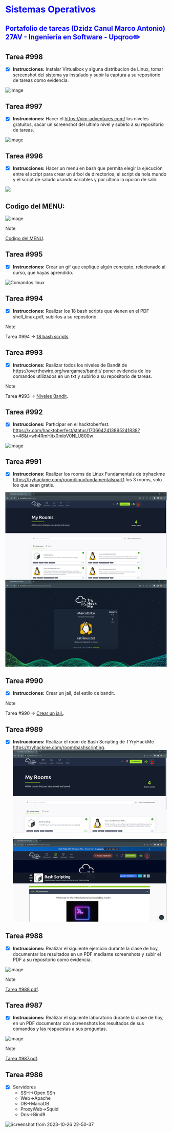 <h1 style="color: blue;">Sistemas Operativos</h1>
<h2 style="color: blue;">Portafolio de tareas (Dzidz Canul Marco Antonio) 27AV - Ingeniería en Software - Upqroo✏️</h2>

## Tarea #998 
- [x] **Instrucciones:**
Instalar Virtualbox y alguna distribucion de Linux, tomar screenshot del sistema ya instalado y subir la captura a su repositorio de tareas como evidencia.

![image](https://github.com/MarcoAntonioDzidzCanul/SistemasOperativos/assets/118034450/4eebbb06-1b8f-4645-bb65-4ade6f16462b)

## Tarea #997 
- [x] **Instrucciones:**
Hacer el https://vim-adventures.com/ los niveles gratuitos, sacar un screenshot del ultimo nivel y subirlo a su repositorio de tareas.

![image](https://github.com/MarcoAntonioDzidzCanul/SistemasOperativos/assets/118034450/12bcca03-ec94-4cb5-8c19-c2d5ec69ddf6)

## Tarea #996
- [x] **Instrucciones:**
Hacer un menú en bash que permita elegir la ejecución entre el script para crear un árbol de directorios, el script de hola mundo y el script de saludo usando variables y por último la opción de salir.

<a href="https://asciinema.org/a/436s44Z8uhkFZr76AunsfJzca" target="_blank"><img src="https://asciinema.org/a/436s44Z8uhkFZr76AunsfJzca.svg" /></a>

## Codigo del MENU:
![image](https://github.com/MarcoAntonioDzidzCanul/SistemasOperativos/assets/118034450/1fa665a5-d8ed-4638-a88e-db681ae9640a)
> [!NOTE]
> [Codigo del MENU](https://github.com/MarcoAntonioDzidzCanul/SistemasOperativos/blob/main/Menu.sh).

## Tarea #995 
- [x] **Instrucciones:**
Crear un gif que explique algún concepto, relacionado al curso, que hayas aprendido.

![Comandos linux](https://github.com/MarcoAntonioDzidzCanul/SistemasOperativos/assets/118034450/b09a63d8-489a-4bbe-9a5c-17a5fb221e76)

## Tarea #994 
- [x] **Instrucciones:**
Realizar los 18 bash scripts que vienen en el PDF shell_linux.pdf, subirlos a su repositorio.
> [!NOTE]
> Tarea #994 -> [18 bash scripts](https://github.com/MarcoAntonioDzidzCanul/SistemasOperativos/tree/main/18%20Scripts).

## Tarea #993
- [x] **Instrucciones:**
Realizar todos los niveles de Bandit de https://overthewire.org/wargames/bandit/ poner evidencia de los comandos utilizados en un txt y subirlo a su repositorio de tareas.

> [!NOTE]
> Tarea #993 -> [Niveles Bandit](https://github.com/MarcoAntonioDzidzCanul/SistemasOperativos/blob/main/Niveles%20Bandit.txt).

## Tarea #992 
- [x] **Instrucciones:** 
Participar en el hacktoberfest. https://x.com/hacktoberfest/status/1706642413895241838?s=46&t=wh4RmHitx0mloV0NLU800w

![image](https://github.com/MarcoAntonioDzidzCanul/SistemasOperativos/assets/118034450/615f01d4-c9de-4865-a826-32061e6d917b)

## Tarea #991 
- [x] **Instrucciones:**
Realizar los rooms de Linux Fundamentals de tryhackme https://tryhackme.com/room/linuxfundamentalspart1  los 3 rooms, solo los que sean gratis.

![Imagen 1](https://github.com/MarcoAntonioDzidzCanul/SistemasOperativos/blob/main/Rooms_Linux_Fundamentals.png)
![Imagen 2](https://github.com/MarcoAntonioDzidzCanul/SistemasOperativos/blob/main/Linux_Fundamentals.png)

## Tarea #990 
- [x] **Instrucciones:**
Crear un jail, del estilo de bandit.
> [!NOTE]
> Tarea #990 -> [Crear un jail.](https://github.com/MarcoAntonioDzidzCanul/SistemasOperativos/blob/main/jail_comandoslinux.py).

## Tarea #989
- [x] **Instrucciones:**
Realizar el room de Bash Scripting de TYryHackMe https://tryhackme.com/room/bashscripting.
![Imagen 1](https://github.com/MarcoAntonioDzidzCanul/SistemasOperativos/blob/main/Rooms_bash_scripting.png).
![Imagen 2](https://github.com/MarcoAntonioDzidzCanul/SistemasOperativos/blob/main/bash_scripting.png)

## Tarea #988
- [x] **Instrucciones:**
Realizar el siguiente ejercicio durante la clase de hoy, documentar los resultados en un PDF mediante screenshots y subir el PDF a su repositorio como evidencia.

![image](https://github.com/MarcoAntonioDzidzCanul/SistemasOperativos/assets/118034450/279a2465-28cb-4ae1-9de7-ac36685afd24)

> [!NOTE]
> [Tarea #988.pdf](https://github.com/MarcoAntonioDzidzCanul/SistemasOperativos/blob/main/Tarea.988.pdf).

## Tarea #987 
- [x] **Instrucciones:**
Realizar el siguiente laboratorio durante la clase de hoy, en un PDF documentar con screenshots los resultados de sus comandos y las respuestas a sus preguntas.

![image](https://github.com/MarcoAntonioDzidzCanul/SistemasOperativos/assets/118034450/59b15cf7-47f0-4481-8223-764e9010be0e)

> [!NOTE]
> [Tarea #987.pdf](https://github.com/MarcoAntonioDzidzCanul/SistemasOperativos/blob/main/Tarea.987.pdf).

## Tarea #986

- [x] Servidores
   - SSH->Open SSh
   - Web->Apache
   - DB->MariaDB
   - ProxyWeb->Squid
   - Dns->Bind9

![Screenshot from 2023-10-26 22-50-37](https://github.com/MarcoAntonioDzidzCanul/SistemasOperativos/assets/118034450/e80f33ad-4cf3-45d0-bfd9-0c6f06f5dd8a)


